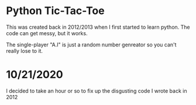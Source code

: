 # Python Tic-Tac-Toe

This was created back in 2012/2013 when I first started to learn python. The code can get messy, but it works.

The single-player "A.I" is just a random number genreator so you can't really lose to it.

# 10/21/2020
I decided to take an hour or so to fix up the disgusting code I wrote back in 2012 
